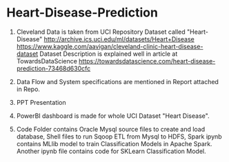 # Heart-Disease-Prediction
1. Cleveland Data is taken from UCI Repository Dataset called "Heart-Disease" http://archive.ics.uci.edu/ml/datasets/Heart+Disease https://www.kaggle.com/aavigan/cleveland-clinic-heart-disease-dataset
Dataset Description is explained well in article at TowardsDataScience https://towardsdatascience.com/heart-disease-prediction-73468d630cfc

2. Data Flow and System specifications are mentioned in Report attached in Repo.
4. PPT Presentation
5. PowerBI dashboard is made for whole UCI Dataset "Heart Disease".
6. Code Folder contains Oracle Mysql source files to create and load database,
Shell files to run Sqoop ETL from Mysql to HDFS, 
Spark ipynb contains MLlib model to train Classification Models in Apache Spark.
Another ipynb file contains code for SKLearn Classification Model.
